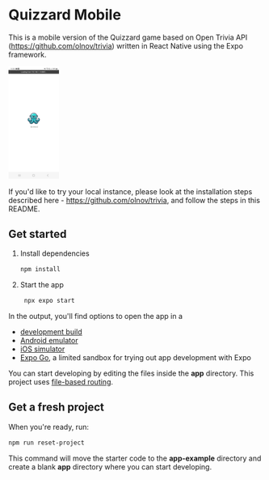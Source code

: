 # Quizzard Mobile

This is a mobile version of the Quizzard game based on Open Trivia API (https://github.com/olnov/trivia) written in React Native using the Expo framework. 

<img src="docs/images/01.jpg" alt="Slpash screen" width="100">


If you'd like to try your local instance, please look at the installation steps described here - https://github.com/olnov/trivia, and follow the steps in this README.

## Get started 

1. Install dependencies

   ```bash
   npm install
   ```

2. Start the app

   ```bash
    npx expo start
   ```

In the output, you'll find options to open the app in a

- [development build](https://docs.expo.dev/develop/development-builds/introduction/)
- [Android emulator](https://docs.expo.dev/workflow/android-studio-emulator/)
- [iOS simulator](https://docs.expo.dev/workflow/ios-simulator/)
- [Expo Go](https://expo.dev/go), a limited sandbox for trying out app development with Expo

You can start developing by editing the files inside the **app** directory. This project uses [file-based routing](https://docs.expo.dev/router/introduction).

## Get a fresh project

When you're ready, run:

```bash
npm run reset-project
```

This command will move the starter code to the **app-example** directory and create a blank **app** directory where you can start developing.
